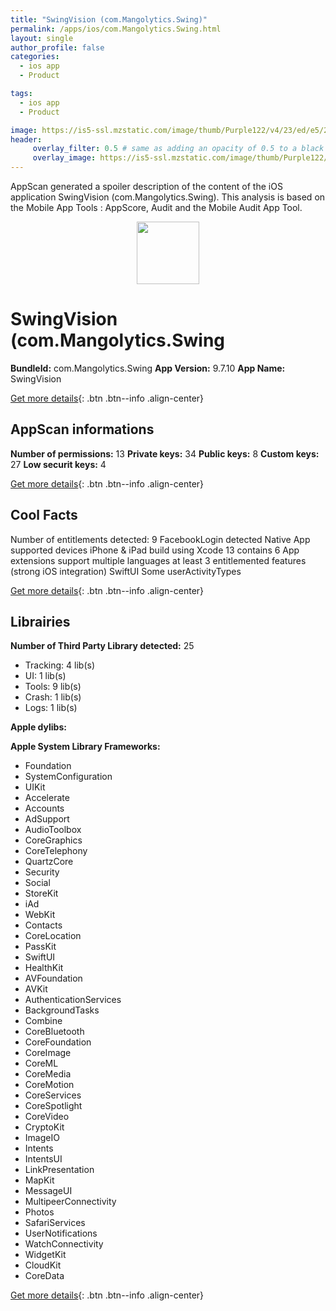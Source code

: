 ```yaml
---
title: "SwingVision (com.Mangolytics.Swing)"
permalink: /apps/ios/com.Mangolytics.Swing.html
layout: single
author_profile: false
categories: 
  - ios app 
  - Product 

tags: 
  - ios app 
  - Product 

image: https://is5-ssl.mzstatic.com/image/thumb/Purple122/v4/23/ed/e5/23ede591-f10f-65a0-397a-614bd0414a79/AppIcon-0-1x_U007emarketing-0-7-0-85-220.jpeg/512x512bb.jpg
header: 
     overlay_filter: 0.5 # same as adding an opacity of 0.5 to a black background
     overlay_image: https://is5-ssl.mzstatic.com/image/thumb/Purple122/v4/23/ed/e5/23ede591-f10f-65a0-397a-614bd0414a79/AppIcon-0-1x_U007emarketing-0-7-0-85-220.jpeg/512x512bb.jpg
---
```

AppScan generated a spoiler description of the content of the iOS application SwingVision (com.Mangolytics.Swing). This analysis is based on the Mobile App Tools : AppScore, Audit and the Mobile Audit App Tool.

  
  
<div style="text-align: center;"><img src="https://is5-ssl.mzstatic.com/image/thumb/Purple122/v4/23/ed/e5/23ede591-f10f-65a0-397a-614bd0414a79/AppIcon-0-1x_U007emarketing-0-7-0-85-220.jpeg/512x512bb.jpg" width="100" height="100"></div>  
  
# SwingVision (com.Mangolytics.Swing

**BundleId:** com.Mangolytics.Swing
**App Version:** 9.7.10
**App Name:** SwingVision


[Get more details](/pricing.html){: .btn .btn--info .align-center}  
  
## AppScan informations 

**Number of permissions:** 13
**Private keys:** 34
**Public keys:** 8
**Custom keys:** 27
**Low securit keys:** 4
  
[Get more details](/pricing.html){: .btn .btn--info .align-center}

## Cool Facts

Number of entitlements detected: 9
FacebookLogin detected
Native App
supported devices iPhone & iPad
build using Xcode 13
contains 6 App extensions
support multiple languages
at least 3 entitlemented features (strong iOS integration)
SwiftUI
Some userActivityTypes
  
[Get more details](/pricing.html){: .btn .btn--info .align-center}

## Librairies 
**Number of Third Party Library detected:** 25
- Tracking: 4 lib(s)
- UI: 1 lib(s)
- Tools: 9 lib(s)
- Crash: 1 lib(s)
- Logs: 1 lib(s)

**Apple dylibs:**


**Apple System Library Frameworks:**
- Foundation
- SystemConfiguration
- UIKit
- Accelerate
- Accounts
- AdSupport
- AudioToolbox
- CoreGraphics
- CoreTelephony
- QuartzCore
- Security
- Social
- StoreKit
- iAd
- WebKit
- Contacts
- CoreLocation
- PassKit
- SwiftUI
- HealthKit
- AVFoundation
- AVKit
- AuthenticationServices
- BackgroundTasks
- Combine
- CoreBluetooth
- CoreFoundation
- CoreImage
- CoreML
- CoreMedia
- CoreMotion
- CoreServices
- CoreSpotlight
- CoreVideo
- CryptoKit
- ImageIO
- Intents
- IntentsUI
- LinkPresentation
- MapKit
- MessageUI
- MultipeerConnectivity
- Photos
- SafariServices
- UserNotifications
- WatchConnectivity
- WidgetKit
- CloudKit
- CoreData


  
[Get more details](/pricing.html){: .btn .btn--info .align-center}


